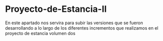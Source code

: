 # Proyecto-de-Estancia-II
En este apartado nos servira para subir las versiones que se fueron desarrollando a lo largo de los diferentes incrementos que realizamos en el proyecto de estancia volumen dos
